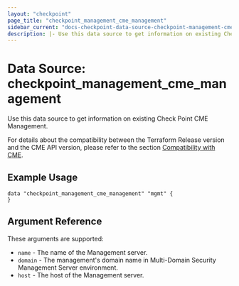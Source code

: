 ```yaml
---
layout: "checkpoint"
page_title: "checkpoint_management_cme_management"
sidebar_current: "docs-checkpoint-data-source-checkpoint-management-cme-management"
description: |- Use this data source to get information on existing Check Point CME Management.
---
```


# Data Source: checkpoint_management_cme_management

Use this data source to get information on existing Check Point CME Management.

For details about the compatibility between the Terraform Release version and the CME API version, please refer to the section [Compatibility with CME](https://registry.terraform.io/providers/CheckPointSW/checkpoint/latest/docs#compatibility-with-cme).


## Example Usage

```hcl
data "checkpoint_management_cme_management" "mgmt" {
}
```

## Argument Reference

These arguments are supported:

* `name` - The name of the Management server.
* `domain` - The management's domain name in Multi-Domain Security Management Server environment.
* `host` - The host of the Management server.
